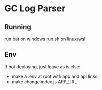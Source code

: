 # GC Log Parser

## Running
run.bat on windows
run.sh on linux/wsl

## Env
If not deploying, just leave as is
else:
- make a .env at root with app and api links
- make change index.js APP_URL